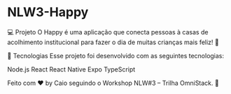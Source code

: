 # NLW3-Happy

💻 Projeto
O Happy é uma aplicação que conecta pessoas à casas de acolhimento institucional para fazer o dia de muitas crianças mais feliz! 💜

🚀 Tecnologias
Esse projeto foi desenvolvido com as seguintes tecnologias:

Node.js
React
React Native
Expo
TypeScript

Feito com ♥ by Caio seguindo o Workshop NLW#3 – Trilha OmniStack. 👋 
